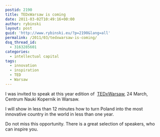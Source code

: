 ```yaml
---
postid: 2190
title: TEDxWarsaw is coming
date: 2011-03-02T10:49:16+00:00
author: rybinski
layout: post
guid: 'http://www.rybinski.eu/?p=2190&lang=all'
permalink: /2011/03/tedxwarsaw-is-coming/
dsq_thread_id:
  - 3163285601
categories:
  - intellectual capital
tags:
  - innovation
  - inspiration
  - TED
  - Warsaw
---
```

I was invited to speak at this year edition of  [TEDxWarsaw](http://tedxwarsaw.com/speakers/), 24 March, Centrum Nauki Kopernik in Warsaw.

I will show in less than 12 minutes how to turn Poland into the most innovative country in the world in less than one year.

Do not miss this opportunity. There is a great selection of speakers, who can inspire you.
